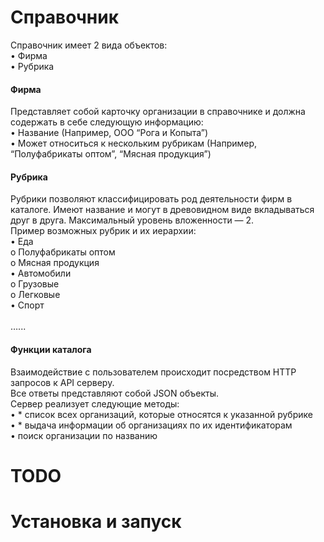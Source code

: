 # Справочник
Справочник имеет 2 вида объектов:<br>
•	Фирма<br>
•	Рубрика<br>

<h4>Фирма</h4>
Представляет собой карточку организации в справочнике и должна содержать в себе следующую информацию:<br>
•	Название (Например, ООО “Рога и Копыта”)<br>
•	Может относиться к нескольким рубрикам (Например, “Полуфабрикаты оптом”, “Мясная продукция”)<br>

<h4>Рубрика</h4>
Рубрики позволяют классифицировать род деятельности фирм в каталоге. Имеют название и могут в древовидном виде вкладываться друг в друга. Максимальный уровень вложенности — 2.<br>
Пример возможных рубрик и их иерархии:<br>
•	Еда<br>
o	Полуфабрикаты оптом<br>
o	Мясная продукция<br>
•	Автомобили<br>
o	Грузовые<br>
o	Легковые<br>
•	Спорт<br>
<br>
…...
<br>
<h4>Функции каталога</h4>
Взаимодействие с пользователем происходит посредством HTTP запросов к API серверу. <br>
Все ответы представляют собой JSON объекты.<br>
Сервер реализует следующие методы:<br>
•	* список всех организаций, которые относятся к указанной рубрике<br>
•	* выдача информации об организациях по их идентификаторам<br>
•	поиск организации по названию<br>




# TODO
# Установка и запуск 
